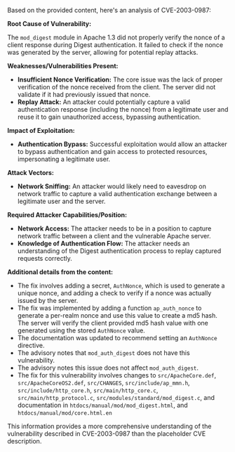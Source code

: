 Based on the provided content, here's an analysis of CVE-2003-0987:

**Root Cause of Vulnerability:**

The `mod_digest` module in Apache 1.3 did not properly verify the nonce of a client response during Digest authentication. It failed to check if the nonce was generated by the server, allowing for potential replay attacks.

**Weaknesses/Vulnerabilities Present:**

*   **Insufficient Nonce Verification:** The core issue was the lack of proper verification of the nonce received from the client. The server did not validate if it had previously issued that nonce.
*   **Replay Attack:** An attacker could potentially capture a valid authentication response (including the nonce) from a legitimate user and reuse it to gain unauthorized access, bypassing authentication.

**Impact of Exploitation:**

*   **Authentication Bypass:** Successful exploitation would allow an attacker to bypass authentication and gain access to protected resources, impersonating a legitimate user.

**Attack Vectors:**

*   **Network Sniffing:** An attacker would likely need to eavesdrop on network traffic to capture a valid authentication exchange between a legitimate user and the server.

**Required Attacker Capabilities/Position:**

*   **Network Access:** The attacker needs to be in a position to capture network traffic between a client and the vulnerable Apache server.
*   **Knowledge of Authentication Flow:** The attacker needs an understanding of the Digest authentication process to replay captured requests correctly.

**Additional details from the content:**

*   The fix involves adding a secret, `AuthNonce`, which is used to generate a unique nonce, and adding a check to verify if a nonce was actually issued by the server.
*   The fix was implemented by adding a function `ap_auth_nonce` to generate a per-realm nonce and use this value to create a md5 hash. The server will verify the client provided md5 hash value with one generated using the stored `AuthNonce` value.
*   The documentation was updated to recommend setting an `AuthNonce` directive.
*   The advisory notes that `mod_auth_digest` does not have this vulnerability.
*   The advisory notes this issue does not affect `mod_auth_digest`.
*   The fix for this vulnerability involves changes to `src/ApacheCore.def`, `src/ApacheCoreOS2.def`, `src/CHANGES`, `src/include/ap_mmn.h`, `src/include/http_core.h`, `src/main/http_core.c`, `src/main/http_protocol.c`, `src/modules/standard/mod_digest.c`, and documentation in `htdocs/manual/mod/mod_digest.html`, and `htdocs/manual/mod/core.html.en`

This information provides a more comprehensive understanding of the vulnerability described in CVE-2003-0987 than the placeholder CVE description.